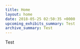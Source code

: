 ```yaml
---
title: Home
layout: home
date: 2018-05-25 02:50:35 +0000
upcoming_exhibits_summary: Test
archive_summary: Test
---
```

Test